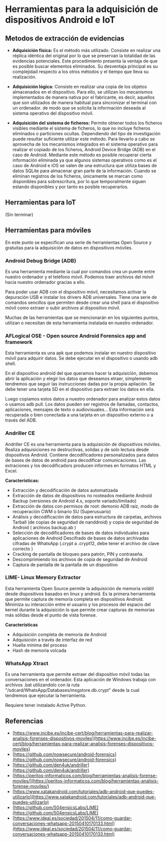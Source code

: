 # Herramientas para la adquisición de dispositivos Android e IoT

## Metodos de extracción de evidencias

- **Adquisición física:** Es el método más utilizado. Consiste en realizar una réplica idéntica del original por lo que se preservan la totalidad de las evidencias potenciales. Este procedimiento presenta la ventaja de que es posible buscar elementos eliminados. Su desventaja principal es su complejidad respecto a los otros métodos y el tiempo que lleva su realización.

- **Adquisición lógica:** Consiste en realizar una copia de los objetos almacenados en el dispositivo. Para ello, se utilizan los mecanismos implementados de manera nativa por el fabricante, es decir, aquellos que son utilizados de manera habitual para sincronizar el terminal con un ordenador. de modo que se solicita la información deseada al sistema operativo del dispositivo móvil.

- **Adquisición del sistema de ficheros:** Permite obtener todos los ficheros visibles mediante el sistema de ficheros, lo que no incluye ficheros eliminados o particiones ocultas. Dependiendo del tipo de investigación puede resultar suficiente utilizar este método. Para llevarlo a cabo se aprovecha de los mecanismos integrados en el sistema operativo para realizar el copiado de los ficheros, Android Device Bridge (ADB) en el caso de Android. Mediante este método es posible recuperar cierta información eliminada ya que algunos sistemas operativos como es el caso de Android e iOS se valen de una estructura que utiliza bases de datos SQLite para almacenar gran parte de la información. Cuando se eliminan registros de los ficheros, únicamente se marcan como disponibles para sobrescritura, por lo que temporalmente siguen estando disponibles y por tanto es posible recuperarlos.

## Herramientas para IoT

(Sin terminar)

## Herramientas para móviles

En este punto se especifican una serie de herramientas Open Source y gratuitas para la adquisición de datos en dispositivos móviles.

### Android Debug Bridge (ADB)

Es una herramienta mediante la cual por comandos crea un puente entre nuestro ordenador y el teléfono móvil. Podemos traer archivos del móvil hacia nuestro ordenador gracias a ello. 

Para poder usar ADB con el dispositivo móvil, necesitamos activar la depuración USB e instalar los drivers ADB universales. Tiene una serie de comandos sencillos que permiten desde crear una shell para el dispositivo móvil como extraer o subir archivos al dispositivo móvil.

Muchas de las herramientas que se mencionarán en los siguientes puntos, utilizan o necesitan de esta herramienta instalada en nuestro ordenador.

### AFLogical OSE - Open source Android Forensics app and framework

Esta herramienta es una apk que podemos instalar en nuestro dispositivo móvil para adquirir datos. Se debe ejecutar en el dispositivo o usando adb shell.

En el dispositivo android del que queramos hacer la adquisición, debemos abrir la aplicación y elegir los datos que deseamos etraer, simplemente tendremos que seguir las instrucciones dadas por la propia apliación. Se debe tener una tarjeta SD en el dispositivo para extraer los datos en ella.

Luego copiamos estos datos a nuestro ordenador para analizar estos datos o usamos adb pull. Los datos pueden ser registros de llamadas, contactos, aplicaciones, mensajes de texto o audiovisuales… Esta información será recuperada o bien conectada a una tarjeta en un dispositivo externo o a través del ADB.

### Andriller CE

Andriller CE es una herramienta para la adquisición de dispositivos móviles. Realiza adquisiciones no destructivas, solidas y de solo lectura desde dispositivos Android. Contiene decodificadores personalizados para datos de bases de datos de android para decodificar comunicaciones. Las extraciones y los decodificadors producen informes en formatos HTML y Excel.

**Características:**

- Extracción y decodificación de datos automatizada
- Extracción de datos de dispositivos no rooteados mediante Android Backup (versiones de Android 4.x, soporte variado/limitado)
- Extracción de datos con permisos de root: demonio ADB raíz, modo de recuperación CWM o binario SU (Superusuario)
- Análisis y decodificación de datos para estructura de carpetas, archivos Tarball (de copias de seguridad de nanddroid) y copia de seguridad de Android ( archivos backup.ab )
- Selección de decodificadores de bases de datos individuales para aplicaciones de Android Descifrado de bases de datos archivadas cifradas de WhatsApp (.crypt a .crypt12, debe tener el archivo de clave correcto )
- Cracking de pantalla de bloqueo para patrón, PIN y contraseña.
- Descomprimiendo los archivos de copia de seguridad de Android
- Captura de pantalla de la pantalla de un dispositivo

### LIME- Linux Memory Extractor

Esta herramienta Open Source permite la adquisición de memoria volátil desde dispositivos basados en linux y android. Es la primera herramienta que permite captura de memoria completa en dispositivos Android. Minimiza su interacción entre el usuario y los procesos del espacio del kernel durante la adquisición lo que permite crear capturas de memorias más sólidas desde el punto de vista forense.

**Características**

- Adquisición completa de memoria de Android
- Adquisición a través de interfaz de red
- Huella mínima del proceso
- Hash de memoria volcada

### WhatsApp Xtract

Es una herramienta que permite extraer del dispositivo móvil todas las conversaciones en el ordenador. Esta aplicación de Windows trabaja con archivos .bat utilizandolo con la ruta "/sdcard/WhatsApp/Databases/msgstore.db.crypt" desde la cual tendremos que ejecutar la herramienta.

Requiere tener instalado Active Python.

## Referencias

- [https://www.incibe.es/incibe-cert/blog/herramientas-para-realizar-analisis-forenses-dispositivos-moviles](https://www.incibe.es/incibe-cert/blog/herramientas-para-realizar-analisis-forenses-dispositivos-moviles)
- [https://github.com/nowsecure/android-forensics](https://github.com/nowsecure/android-forensics)
- [https://github.com/den4uk/andriller](https://github.com/den4uk/andriller)
- [https://peritos-informaticos.com/blog/herramientas-analisis-forense-moviles/](https://peritos-informaticos.com/blog/herramientas-analisis-forense-moviles/)
- [https://www.xatakandroid.com/tutoriales/adb-android-que-puedes-utilizarlo](https://www.xatakandroid.com/tutoriales/adb-android-que-puedes-utilizarlo)
- [https://github.com/504ensicsLabs/LiME](https://github.com/504ensicsLabs/LiME)
- [https://www.ideal.es/sociedad/201504/11/como-guardar-conversaciones-whatsapp-20150410170133.html](https://www.ideal.es/sociedad/201504/11/como-guardar-conversaciones-whatsapp-20150410170133.html)